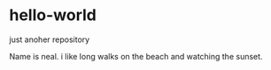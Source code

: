 # hello-world
just anoher repository

Name is neal.  i like long walks on the beach
and watching the sunset.
